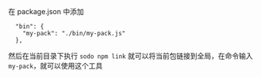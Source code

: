 在 package.json 中添加 
```
  "bin": {
    "my-pack": "./bin/my-pack.js"
  },
```
然后在当前目录下执行 `sodo npm link` 就可以将当前包链接到全局，在命令输入 `my-pack`，就可以使用这个工具

